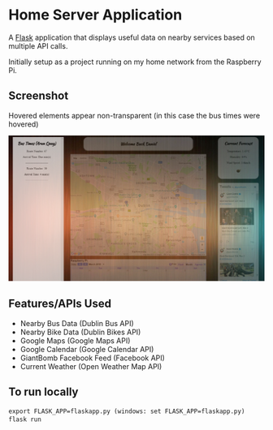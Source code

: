 # Home Server Application

A [Flask](http://flask.pocoo.org/) application that displays useful data on nearby services based on multiple API calls.

Initially setup as a project running on my home network from the Raspberry Pi.

## Screenshot
Hovered elements appear non-transparent (in this case the bus times were hovered)

![Application](/screenshot.png)

## Features/APIs Used
- Nearby Bus Data (Dublin Bus API)
- Nearby Bike Data (Dublin Bikes API)
- Google Maps (Google Maps API)
- Google Calendar (Google Calendar API)
- GiantBomb Facebook Feed (Facebook API)
- Current Weather (Open Weather Map API)

## To run locally

```
export FLASK_APP=flaskapp.py (windows: set FLASK_APP=flaskapp.py)
flask run
```

